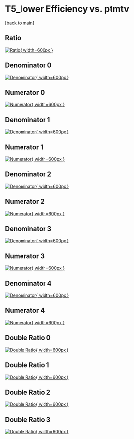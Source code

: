 # T5_lower Efficiency vs. ptmtv

[[back to main](./)]



## Ratio

[![Ratio](../mtv/var/T5_lower_base_0_0_eff_ptmtv.png){ width=600px }](../mtv/var/T5_lower_base_0_0_eff_ptmtv.pdf)

## Denominator 0

[![Denominator](../mtv/den/T5_lower_base_0_0_eff_ptmtv_den0.png){ width=600px }](../mtv/den/T5_lower_base_0_0_eff_ptmtv_den0.pdf)

## Numerator 0

[![Numerator](../mtv/num/T5_lower_base_0_0_eff_ptmtv_num0.png){ width=600px }](../mtv/num/T5_lower_base_0_0_eff_ptmtv_num0.pdf)

## Denominator 1

[![Denominator](../mtv/den/T5_lower_base_0_0_eff_ptmtv_den1.png){ width=600px }](../mtv/den/T5_lower_base_0_0_eff_ptmtv_den1.pdf)

## Numerator 1

[![Numerator](../mtv/num/T5_lower_base_0_0_eff_ptmtv_num1.png){ width=600px }](../mtv/num/T5_lower_base_0_0_eff_ptmtv_num1.pdf)

## Denominator 2

[![Denominator](../mtv/den/T5_lower_base_0_0_eff_ptmtv_den2.png){ width=600px }](../mtv/den/T5_lower_base_0_0_eff_ptmtv_den2.pdf)

## Numerator 2

[![Numerator](../mtv/num/T5_lower_base_0_0_eff_ptmtv_num2.png){ width=600px }](../mtv/num/T5_lower_base_0_0_eff_ptmtv_num2.pdf)

## Denominator 3

[![Denominator](../mtv/den/T5_lower_base_0_0_eff_ptmtv_den3.png){ width=600px }](../mtv/den/T5_lower_base_0_0_eff_ptmtv_den3.pdf)

## Numerator 3

[![Numerator](../mtv/num/T5_lower_base_0_0_eff_ptmtv_num3.png){ width=600px }](../mtv/num/T5_lower_base_0_0_eff_ptmtv_num3.pdf)

## Denominator 4

[![Denominator](../mtv/den/T5_lower_base_0_0_eff_ptmtv_den4.png){ width=600px }](../mtv/den/T5_lower_base_0_0_eff_ptmtv_den4.pdf)

## Numerator 4

[![Numerator](../mtv/num/T5_lower_base_0_0_eff_ptmtv_num4.png){ width=600px }](../mtv/num/T5_lower_base_0_0_eff_ptmtv_num4.pdf)

## Double Ratio 0

[![Double Ratio](../mtv/ratio/T5_lower_base_0_0_eff_ptmtv_ratio0.png){ width=600px }](../mtv/ratio/T5_lower_base_0_0_eff_ptmtv_ratio0.pdf)

## Double Ratio 1

[![Double Ratio](../mtv/ratio/T5_lower_base_0_0_eff_ptmtv_ratio1.png){ width=600px }](../mtv/ratio/T5_lower_base_0_0_eff_ptmtv_ratio1.pdf)

## Double Ratio 2

[![Double Ratio](../mtv/ratio/T5_lower_base_0_0_eff_ptmtv_ratio2.png){ width=600px }](../mtv/ratio/T5_lower_base_0_0_eff_ptmtv_ratio2.pdf)

## Double Ratio 3

[![Double Ratio](../mtv/ratio/T5_lower_base_0_0_eff_ptmtv_ratio3.png){ width=600px }](../mtv/ratio/T5_lower_base_0_0_eff_ptmtv_ratio3.pdf)

